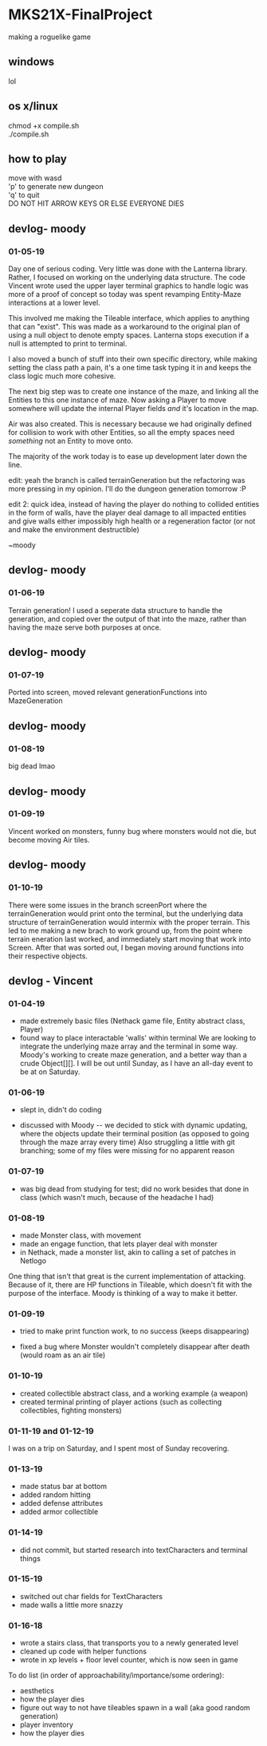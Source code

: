 # MKS21X-FinalProject
making a roguelike game

## windows
lol

## os x/linux
chmod +x compile.sh  <br/>
./compile.sh  <br/>

## how to play
move with wasd  <br/>
'p' to generate new dungeon   <br/>
'q' to quit  <br/>
DO NOT HIT ARROW KEYS OR ELSE EVERYONE DIES  <br/>

## devlog- moody
### 01-05-19
Day one of serious coding. Very little was done with the Lanterna library. Rather,
I focused on working on the underlying data structure. The code Vincent wrote used
the upper layer terminal graphics to handle logic was more of a proof of concept
so today was spent revamping Entity-Maze interactions at a lower level.

This involved me making the Tileable interface, which applies to anything that can
"exist". This was made as a workaround to the original plan of using a null object
to denote empty spaces. Lanterna stops execution if a null is attempted to print to
terminal.

I also moved a bunch of stuff into their own specific directory, while making setting
the class path a pain, it's a one time task typing it in and keeps the class logic
much more cohesive.

The next big step was to create one instance of the maze, and linking all the Entities
to this one instance of maze. Now asking a Player to move somewhere will update the
internal Player fields _and_ it's location in the map.

Air was also created. This is necessary because we had originally defined for
collision to work with other Entities, so all the empty spaces need _something_
not an Entity to move onto.

The majority of the work today is to ease up development later down the line.

edit: yeah the branch is called terrainGeneration but the refactoring was more
pressing in my opinion. I'll do the dungeon generation tomorrow :P

edit 2: quick idea, instead of having the player do nothing to collided entities
in the form of walls, have the player deal damage to all impacted entities and give
walls either impossibly high health or a regeneration factor (or not and make the
environment destructible)

~moody

## devlog- moody
### 01-06-19
Terrain generation! I used a seperate data structure to handle the generation, and
copied over the output of that into the maze, rather than having the maze serve both
purposes at once.

## devlog- moody
### 01-07-19
Ported into screen, moved relevant generationFunctions into MazeGeneration

## devlog- moody
### 01-08-19
big dead lmao

## devlog- moody
### 01-09-19
Vincent worked on monsters, funny bug where monsters would not die, but become
moving Air tiles.

## devlog- moody
### 01-10-19
There were some issues in the branch screenPort where the terrainGeneration would
print onto the terminal, but the underlying data structure of terrainGeneration
would intermix with the proper terrain. This led to me making a new brach to work
ground up, from the point where terrain eneration last worked, and immediately start
moving that work into Screen. After that was sorted out, I began moving around
functions into their respective objects.

## devlog - Vincent
### 01-04-19
+ made extremely basic files (Nethack game file, Entity abstract class, Player)
+ found way to place interactable 'walls' within terminal
We are looking to integrate the underlying maze array and the terminal in some way.
Moody's working to create maze generation, and a better way than a crude Object[][].
I will be out until Sunday, as I have an all-day event to be at on Saturday.

### 01-06-19
- slept in, didn't do coding
+ discussed with Moody -- we decided to stick with dynamic updating, where the objects update their terminal position (as opposed to going through the maze array every time)
Also struggling a little with git branching; some of my files were missing for no apparent reason

### 01-07-19
- was big dead from studying for test; did no work besides that done in class (which wasn't much, because of the headache I had)

### 01-08-19
+ made Monster class, with movement
+ made an engage function, that lets player deal with monster
+ in Nethack, made a monster list, akin to calling a set of patches in Netlogo

One thing that isn't that great is the current implementation of attacking. Because of it, there are HP functions in Tileable, which doesn't fit with the purpose of the interface. Moody is thinking of a way to make it better.

### 01-09-19
- tried to make print function work, to no success (keeps disappearing)
+ fixed a bug where Monster wouldn't completely disappear after death (would roam as an air tile)

### 01-10-19
+ created collectible abstract class, and a working example (a weapon)
+ created terminal printing of player actions (such as collecting collectibles, fighting monsters)

### 01-11-19 and 01-12-19
I was on a trip on Saturday, and I spent most of Sunday recovering.

### 01-13-19
+ made status bar at bottom
+ added random hitting
+ added defense attributes
+ added armor collectible

### 01-14-19
+ did not commit, but started research into textCharacters and terminal things

### 01-15-19
+ switched out char fields for TextCharacters
+ made walls a little more snazzy

### 01-16-18
+ wrote a stairs class, that transports you to a newly generated level
+ cleaned up code with helper functions
+ wrote in xp levels + floor level counter, which is now seen in game

To do list (in order of approachability/importance/some ordering):
- aesthetics
- how the player dies
- figure out way to not have tileables spawn in a wall (aka good random generation)
- player inventory
- how the player dies
